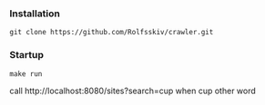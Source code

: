 ### Installation

    git clone https://github.com/Rolfsskiv/crawler.git

### Startup
    make run
call http://localhost:8080/sites?search=cup when cup other word

